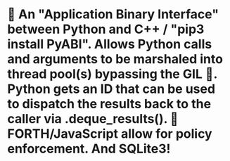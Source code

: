 # 👻 An "Application Binary Interface" between Python and C++ / "pip3 install PyABI". Allows Python calls and arguments to be marshaled into thread pool(s) bypassing the GIL 💪. Python gets an ID that can be used to dispatch the results back to the caller via .deque_results(). 🌈FORTH/JavaScript allow for policy enforcement. And SQLite3! 
